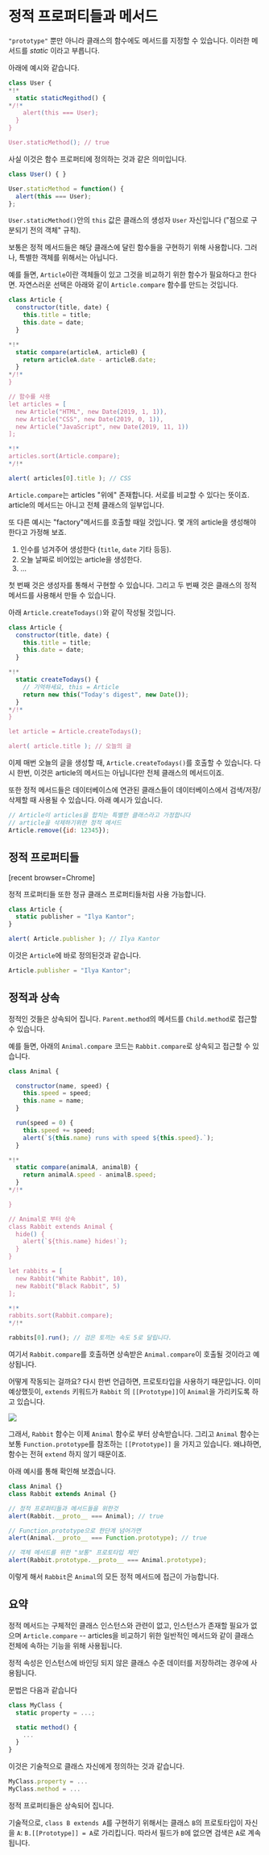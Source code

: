 
# 정적 프로퍼티들과 메서드

`"prototype"` 뿐만 아니라 클래스의 함수에도 메서드를 지정할 수 있습니다. 이러한 메서드를 *static* 이라고 부릅니다.

아래에 예시와 같습니다.

```js run
class User {
*!*
  static staticMegithod() {
*/!*
    alert(this === User);
  }
}

User.staticMethod(); // true
```

사실 이것은 함수 프로퍼티에 정의하는 것과 같은 의미입니다.

```js
class User() { }

User.staticMethod = function() {
  alert(this === User);
};
```

`User.staticMethod()`안의 `this` 값은 클래스의 생성자 `User` 자신입니다 ("점으로 구분되기 전의 객체" 규칙).

보통은 정적 메서드들은 해당 클래스에 달린 함수들을 구현하기 위해 사용합니다. 그러나, 특별한 객체를 위해서는 아닙니다.

예를 들면, `Article`이란 객체들이 있고 그것을 비교하기 위한 함수가 필요하다고 한다면. 자연스러운 선택은 아래와 같이 `Article.compare` 함수를 만드는 것입니다.

```js run
class Article {
  constructor(title, date) {
    this.title = title;
    this.date = date;
  }

*!*
  static compare(articleA, articleB) {
    return articleA.date - articleB.date;
  }
*/!*
}

// 함수를 사용
let articles = [
  new Article("HTML", new Date(2019, 1, 1)),
  new Article("CSS", new Date(2019, 0, 1)),
  new Article("JavaScript", new Date(2019, 11, 1))
];

*!*
articles.sort(Article.compare);
*/!*

alert( articles[0].title ); // CSS
```

`Article.compare`는 articles "위에" 존재합니다. 서로를 비교할 수 있다는 뜻이죠. article의 메서드는 아니고 전체 클래스의 일부입니다.

또 다른 예시는 "factory"메서드를 호출할 때일 것입니다. 몇 개의 article을 생성해야 한다고 가정해 보죠.

1. 인수를 넘겨주어 생성한다 (`title`, `date` 기타 등등).
2. 오늘 날짜로 비어있는 article을 생성한다.
3. ...

첫 번째 것은 생성자를 통해서 구현할 수 있습니다. 그리고 두 번째 것은 클래스의 정적 메서드를 사용해서 만들 수 있습니다.

아래 `Article.createTodays()`와 같이 작성될 것입니다.

```js run
class Article {
  constructor(title, date) {
    this.title = title;
    this.date = date;
  }

*!*
  static createTodays() {
    // 기억하세요, this = Article
    return new this("Today's digest", new Date());
  }
*/!*
}

let article = Article.createTodays();

alert( article.title ); // 오늘의 글
```

이제 매번 오늘의 글을 생성할 때, `Article.createTodays()`를 호출할 수 있습니다. 다시 한번, 이것은 article의 메서드는 아닙니다만 전체 클래스의 메서드이죠.

또한 정적 메서드들은 데이터베이스에 연관된 클래스들이 데이터베이스에서 검색/저장/삭제할 때 사용될 수 있습니다. 아래 예시가 있습니다.

```js
// Article이 articles을 합치는 특별한 클래스라고 가정합니다
// article을 삭제하기위한 정적 메서드
Article.remove({id: 12345});
```

## 정적 프로퍼티들

[recent browser=Chrome]

정적 프로퍼티들 또한 정규 클래스 프로퍼티들처럼 사용 가능합니다.

```js run
class Article {
  static publisher = "Ilya Kantor";
}

alert( Article.publisher ); // Ilya Kantor
```

이것은 `Article`에 바로 정의된것과 같습니다.

```js
Article.publisher = "Ilya Kantor";
```

## 정적과 상속

정적인 것들은 상속되어 집니다. `Parent.method`의 메서드를 `Child.method`로 접근할 수 있습니다.

예를 들면, 아래의 `Animal.compare` 코드는 `Rabbit.compare`로 상속되고 접근할 수 있습니다.

```js run
class Animal {

  constructor(name, speed) {
    this.speed = speed;
    this.name = name;
  }

  run(speed = 0) {
    this.speed += speed;
    alert(`${this.name} runs with speed ${this.speed}.`);
  }

*!*
  static compare(animalA, animalB) {
    return animalA.speed - animalB.speed;
  }
*/!*

}

// Animal로 부터 상속
class Rabbit extends Animal {
  hide() {
    alert(`${this.name} hides!`);
  }
}

let rabbits = [
  new Rabbit("White Rabbit", 10),
  new Rabbit("Black Rabbit", 5)
];

*!*
rabbits.sort(Rabbit.compare);
*/!*

rabbits[0].run(); // 검은 토끼는 속도 5로 달립니다.
```

여기서 `Rabbit.compare`를 호출하면 상속받은 `Animal.compare`이 호출될 것이라고 예상됩니다.

어떻게 작동되는 걸까요? 다시 한번 언급하면, 프로토타입을 사용하기 때문입니다. 이미 예상했듯이, `extends` 키워드가 `Rabbit` 의 `[[Prototype]]`이 `Animal`을 가리키도록 하고 있습니다.


![](animal-rabbit-static.png)

그래서, `Rabbit` 함수는 이제 `Animal` 함수로 부터 상속받습니다. 그리고 `Animal` 함수는 보통 `Function.prototype`를 참조하는 `[[Prototype]]` 을 가지고 있습니다. 왜냐하면, 함수는 전혀 `extend` 하지 않기 때문이죠.

아래 예시를 통해 확인해 보겠습니다.

```js run
class Animal {}
class Rabbit extends Animal {}

// 정적 프로퍼티들과 메서드들을 위한것
alert(Rabbit.__proto__ === Animal); // true

// Function.prototype으로 한단계 넘어가면
alert(Animal.__proto__ === Function.prototype); // true

// 객체 메서드를 위한 "보통" 프로토타입 체인
alert(Rabbit.prototype.__proto__ === Animal.prototype);
```

이렇게 해서 `Rabbit`은 `Animal`의 모든 정적 메서드에 접근이 가능합니다.

## 요약

정적 메서드는 구체적인 클래스 인스턴스와 관련이 없고, 인스턴스가 존재할 필요가 없으며 `Article.compare` -- articles을 비교하기 위한 일반적인 메서드와 같이 클래스 전체에 속하는 기능을 위해 사용됩니다.

정적 속성은 인스턴스에 바인딩 되지 않은 클래스 수준 데이터를 저장하려는 경우에 사용됩니다.

문법은 다음과 같습니다

```js
class MyClass {
  static property = ...;

  static method() {
    ...
  }
}
```

이것은 기술적으로 클래스 자신에게 정의하는 것과 같습니다. 

```js
MyClass.property = ...
MyClass.method = ...
```

정적 프로퍼티들은 상속되어 집니다.

기술적으로, `class B extends A`를 구현하기 위해서는 클래스 `B`의 프로토타입이 자신을 `A`: `B.[[Prototype]] = A`로 가리킵니다. 따라서 필드가 `B`에 없으면 검색은 `A`로 계속됩니다.
